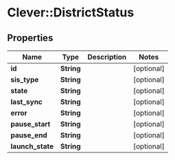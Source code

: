 # Clever::DistrictStatus

## Properties
Name | Type | Description | Notes
------------ | ------------- | ------------- | -------------
**id** | **String** |  | [optional] 
**sis_type** | **String** |  | [optional] 
**state** | **String** |  | [optional] 
**last_sync** | **String** |  | [optional] 
**error** | **String** |  | [optional] 
**pause_start** | **String** |  | [optional] 
**pause_end** | **String** |  | [optional] 
**launch_state** | **String** |  | [optional] 


